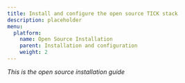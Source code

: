 ```yaml
---
title: Install and configure the open source TICK stack
description: placeholder
menu:
  platform:
    name: Open Source Installation
    parent: Installation and configuration
    weight: 2
---
```


_This is the open source installation guide_
